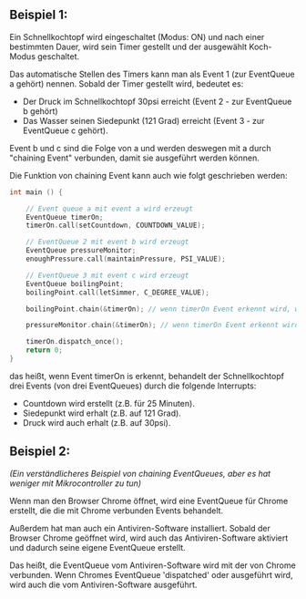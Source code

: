 ## Beispiel 1: 
Ein Schnellkochtopf wird eingeschaltet (Modus: ON) und nach einer bestimmten Dauer, wird sein Timer gestellt und der ausgewählt Koch-Modus geschaltet.

Das automatische Stellen des Timers kann man als Event 1 (zur EventQueue a gehört) nennen.
Sobald der Timer gestellt wird, bedeutet es:
- Der Druck im Schnellkochtopf 30psi erreicht (Event 2 - zur EventQueue b gehört)
- Das Wasser seinen Siedepunkt (121 Grad) erreicht (Event 3 - zur EventQueue c gehört).

Event b und c sind die Folge von a und werden deswegen mit a durch "chaining Event" verbunden, damit sie ausgeführt werden können.

Die Funktion von chaining Event kann auch wie folgt geschrieben werden:
```cpp
int main () {

	// Event queue a mit event a wird erzeugt
	EventQueue timerOn;
	timerOn.call(setCountdown, COUNTDOWN_VALUE);

	// EventQueue 2 mit event b wird erzeugt
	EventQueue pressureMonitor; 
	enoughPressure.call(maintainPressure, PSI_VALUE);

	// EventQueue 3 mit event c wird erzeugt
	EventQueue boilingPoint; 
	boilingPoint.call(letSimmer, C_DEGREE_VALUE); 

	boilingPoint.chain(&timerOn); // wenn timerOn Event erkennt wird, wird der Code für boilingPoint auch ausgeführt.

	pressureMonitor.chain(&timerOn); // wenn timerOn Event erkennt wird, wird der Code für pressureMonitor auch ausgeführt.

	timerOn.dispatch_once();
	return 0;
}
```

das heißt, wenn Event timerOn is erkennt, behandelt der Schnellkochtopf drei Events (von drei EventQueues) durch die folgende Interrupts:
- Countdown wird erstellt (z.B. für 25 Minuten).
- Siedepunkt wird erhalt (z.B. auf 121 Grad).
- Druck wird auch erhalt (z.B. auf 30psi).

## Beispiel 2:
*(Ein verständlicheres Beispiel von chaining EventQueues, aber es hat weniger mit Mikrocontroller zu tun)*

Wenn man den Browser Chrome öffnet, wird eine EventQueue für Chrome erstellt, die die mit Chrome verbunden Events behandelt.

Außerdem hat man auch ein Antiviren-Software installiert. Sobald der Browser Chrome geöffnet wird, wird auch das Antiviren-Software aktiviert und dadurch seine eigene EventQueue erstellt.

Das heißt, die EventQueue vom Antiviren-Software wird mit der von Chrome verbunden. Wenn Chromes EventQueue 'dispatched' oder ausgeführt wird, wird auch die vom Antiviren-Software ausgeführt.
